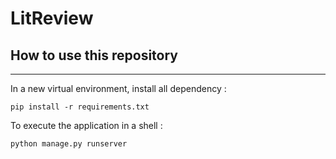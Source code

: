 # LitReview

## How to use this repository

***


In a new virtual environment, install all dependency :
```
pip install -r requirements.txt
```
To execute the application in a shell :

```
python manage.py runserver
```
